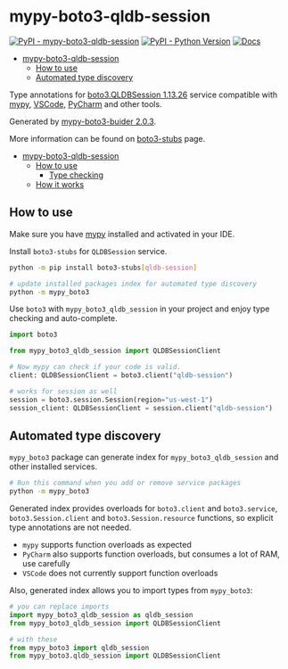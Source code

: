 # mypy-boto3-qldb-session

[![PyPI - mypy-boto3-qldb-session](https://img.shields.io/pypi/v/mypy-boto3-qldb-session.svg?color=blue)](https://pypi.org/project/mypy-boto3-qldb-session)
[![PyPI - Python Version](https://img.shields.io/pypi/pyversions/mypy-boto3-qldb-session.svg?color=blue)](https://pypi.org/project/mypy-boto3-qldb-session)
[![Docs](https://img.shields.io/readthedocs/mypy-boto3-builder.svg?color=blue)](https://mypy-boto3-builder.readthedocs.io/)

- [mypy-boto3-qldb-session](#mypy-boto3-qldb-session)
  - [How to use](#how-to-use)
  - [Automated type discovery](#automated-type-discovery)


Type annotations for
[boto3.QLDBSession 1.13.26](https://boto3.amazonaws.com/v1/documentation/api/1.13.26/reference/services/qldb-session.html#QLDBSession) service
compatible with [mypy](https://github.com/python/mypy), [VSCode](https://code.visualstudio.com/),
[PyCharm](https://www.jetbrains.com/pycharm/) and other tools.

Generated by [mypy-boto3-buider 2.0.3](https://github.com/vemel/mypy_boto3_builder).

More information can be found on [boto3-stubs](https://pypi.org/project/boto3-stubs/) page.

- [mypy-boto3-qldb-session](#mypy-boto3-qldb-session)
  - [How to use](#how-to-use)
    - [Type checking](#type-checking)
  - [How it works](#how-it-works)

## How to use

Make sure you have [mypy](https://github.com/python/mypy) installed and activated in your IDE.

Install `boto3-stubs` for `QLDBSession` service.

```bash
python -m pip install boto3-stubs[qldb-session]

# update installed packages index for automated type discovery
python -m mypy_boto3
```

Use `boto3` with `mypy_boto3_qldb_session` in your project and enjoy type checking and auto-complete.

```python
import boto3

from mypy_boto3_qldb_session import QLDBSessionClient

# Now mypy can check if your code is valid.
client: QLDBSessionClient = boto3.client("qldb-session")

# works for session as well
session = boto3.session.Session(region="us-west-1")
session_client: QLDBSessionClient = session.client("qldb-session")

```

## Automated type discovery

`mypy_boto3` package can generate index for `mypy_boto3_qldb_session` and other installed services.

```bash
# Run this command when you add or remove service packages
python -m mypy_boto3
```

Generated index provides overloads for `boto3.client` and `boto3.service`,
`boto3.Session.client` and `boto3.Session.resource` functions,
so explicit type annotations are not needed.

- `mypy` supports function overloads as expected
- `PyCharm` also supports function overloads, but consumes a lot of RAM, use carefully
- `VSCode` does not currently support function overloads

Also, generated index allows you to import types from `mypy_boto3`:

```python
# you can replace imports
import mypy_boto3_qldb_session as qldb_session
from mypy_boto3_qldb_session import QLDBSessionClient

# with these
from mypy_boto3 import qldb_session
from mypy_boto3.qldb_session import QLDBSessionClient
```